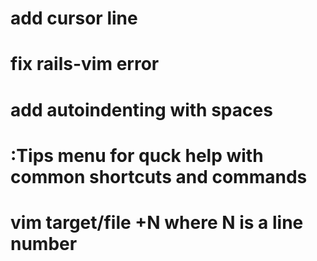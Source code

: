 # add cursor line
# fix rails-vim error
# add autoindenting with spaces
# :Tips menu for quck help with common shortcuts and commands
# vim target/file +N where N is a line number
